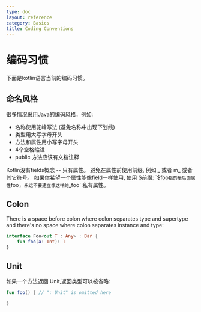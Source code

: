 ```yaml
---
type: doc
layout: reference
category: Basics
title: Coding Conventions
---
```


# 编码习惯

下面是kotlin语言当前的编码习惯。

## 命名风格
很多情况采用Java的编码风格，例如:

* 名称使用驼峰写法 (避免名称中出现下划线)
* 类型用大写字母开头
* 方法和属性用小写字母开头
* 4个空格缩进
* public 方法应该有文档注释

Kotlin没有fields概念 -- 只有属性。
避免在属性前使用前缀, 例如 _ 或者 m_ 或者其它符号。
如果你希望一个属性能像field一样使用, 使用 $前缀: `$foo`指的是后面属性`foo`;
永远不要建立像这样的`_foo` 私有属性。

## Colon

There is a space before colon where colon separates type and supertype and there's no space where colon separates instance and type:

``` kotlin
interface Foo<out T : Any> : Bar {
    fun foo(a: Int): T
}
```

## Unit
如果一个方法返回 Unit,返回类型可以被省略:

``` kotlin
fun foo() { // ": Unit" is omitted here

}
```
